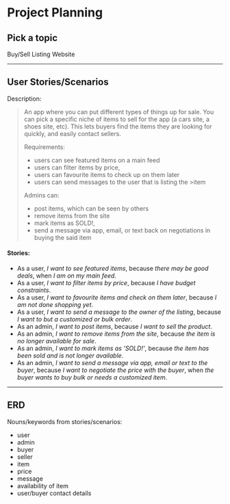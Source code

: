 **Project Planning**
======
## **Pick a topic**

Buy/Sell Listing Website

---
## **User Stories/Scenarios**

Description:

> An app where you can put different types of things up for sale. You can pick a specific niche of items to sell for the app (a cars site, a shoes site, etc). This lets buyers find the items they are looking for quickly, and easily contact sellers.
> 
>Requirements:
>- users can see featured items on a main feed
>- users can filter items by price,
>- users can favourite items to check up on them later
>- users can send messages to the user that is listing the >item
>
>Admins can:
>- post items, which can be seen by others
>- remove items from the site
>- mark items as SOLD!,
>- send a message via app, email, or text back on negotiations in buying the said item


#### Stories:
- As a user, *I want to see featured items*, because *there may be good deals*, when *I am on my main feed*.
- As a user, *I want to filter items by price*, because *I have budget constraints*.
- As a user, *I want to favourite items and check on them later*, because *I am not done shopping yet*.
- As a user, *I want to send a message to the owner of the listing*, because *I want to but a customized or bulk order*.
- As an admin, *I want to post items*, because *I want to sell the product*.
- As an admin, *I want to remove items from the site*, because *the item is no longer available for sale*.
- As an admin, *I want to mark items as 'SOLD!'*, because *the item has been sold and is not longer available*.
- As an admin, *I want to send a message via app, email or text to the buyer*, because *I want to negotiate the price with the buyer*, when *the buyer wants to buy bulk or needs a customized item*.



---

## **ERD**

Nouns/keywords from stories/scenarios:
- user
- admin
- buyer
- seller
- item
- price
- message
- availability of item
- user/buyer contact details
